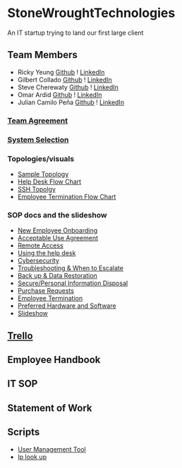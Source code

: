 # StoneWroughtTechnologies
An IT startup trying to land our first large client

## Team Members
* Ricky Yeung [Github](https://github.com/RickyYeungCoding) ! [LinkedIn](https://www.linkedin.com/in/ricky-yeungg/)
* Gilbert Collado [Github](https://github.com/JapanesePlatano) ! [LinkedIn](https://www.linkedin.com/in/gilbert-collado-545099254)
* Steve Cherewaty [Github](https://github.com/SCherewaty) ! [LinkedIn](https://www.linkedin.com/in/steve-cherewaty-jr-b8727135/)
* Omar Ardid [Github](https://github.com/oardid) ! [LinkedIn](https://www.linkedin.com/in/ardidomar/)
* Julian Camilo Peña [Github](https://github.com/julianp91) ! [LinkedIn](https://www.linkedin.com/in/julian-pena-bb8643267/)

### [Team Agreement](https://docs.google.com/document/d/1WsJZxQcITUzdnGTcraVENbFdZm1JytgdIBLLN0e1gM4/)
### [System Selection](https://docs.google.com/document/d/1upHavx8w1v2Z9PZ05XHCAj7Z1DOHR10tBLqgzHIS8ic/edit)
### Topologies/visuals
* [Sample Topology](https://drive.google.com/file/d/1_pOPxNQ2I18ht_123GOdQyVNS1NZW0WS/view?usp=sharing)
* [Help Desk Flow Chart](https://drive.google.com/file/d/1vH_wKhBOJI5s-nnQ3opsCGawuycbPO2N/view?usp=sharing)
* [SSH Topolgy](https://drive.google.com/file/d/1pl-8-nNs7BzVez7VG9IkUhHbQ8909P0M/view)
* [Employee Termination Flow Chart](https://drive.google.com/file/d/1LX3QSnXwmqpZPut08U_fXY7mqin2fXBl/view)
  
### SOP docs and the slideshow
* [New Employee Onboarding](https://docs.google.com/document/d/1nXtYx5ae3qz76uyunSufD96BJOg4eEcL8Y-NIWmQWNs/edit?usp=sharing)
* [Acceptable Use Agreement](https://docs.google.com/document/d/1qDcV7kB-L8bpjyFzptwnYqjsqUsIwBnkGc5XElc1cc8/edit?usp=sharing)
* [Remote Access](https://docs.google.com/document/d/1j4zx4UceWbmL2l0GOzR63tn9FyTt7eZBPUfscFyG8dY/edit?usp=sharing)
* [Using the help desk](https://docs.google.com/document/d/1NeiMcbLsRSMoFxZHbSDYMFqXC82VcplTJU5TUk8vnSQ/edit?usp=sharing)
* [Cybersecurity](https://docs.google.com/document/d/1QjTs7DLDcMcoNaS02ekcLs9bsK4XMQ3w8CEiRiplI7o/edit?usp=sharing)
* [Troubleshooting & When to Escalate](https://docs.google.com/document/d/127rtD6ZlAcuWPrWIysaBGSRZjiT2Rsuwu_gynkDPbrI/edit?usp=sharing)
* [Back up & Data Restoration](https://docs.google.com/document/d/1tSB-kuGeSQdMdsZuYWTprjjGHmiRK7nlYwcJ8Ubj8PI/edit?usp=sharing)
* [Secure/Personal Information Disposal](https://docs.google.com/document/d/1I5zPIqsI0WmwxjPcz_DC6Wt2tvF-uyxNo_ZTIzot4CU/edit?usp=sharing)
* [Purchase Requests](https://docs.google.com/document/d/1ILy7IJSAVLfWKxyg06bEw4KMhJprP6QRpq5MxhappCQ/edit?usp=sharing)
* [Employee Termination](https://docs.google.com/document/d/1weOl-0gjxbLM22EYeFYM_MOpc35QFXO1BS7KbrwagtU/edit?usp=sharing)
* [Preferred Hardware and Software](https://docs.google.com/document/d/1uYpypJCrw9naFNstVJYy_2FXNz9CqOU63nnVa1TtNv8/edit#heading=h.64g8qpf0x9oa)
* [Slideshow](https://docs.google.com/presentation/d/1NytewG-0NmdFp-BPz9OQDPCri-8Sdzyo8GSBQ91oG2M/edit#slide=id.p)

## [Trello](https://trello.com/w/stonewroughttechnologies)

## Employee Handbook

## IT SOP

## Statement of Work

## Scripts
* [User Management Tool](User_Management_Script.ps1)
* [Ip look up](iplookup.sh)
